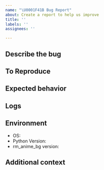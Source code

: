 ```yaml
---
name: "\U0001F41B Bug Report"
about: Create a report to help us improve
title: ''
labels: ''
assignees: ''

---
```


## Describe the bug
<!-- A clear and concise description of what the bug is. -->

## To Reproduce
<!-- Steps to reproduce the behavior: -->

## Expected behavior
<!-- A clear and concise description of what you expected to happen. -->

## Logs
<!-- Run with ``--debug``, you can get detailed logs -->

## Environment

- OS:
- Python Version:
- rm_anime_bg version:

## Additional context

<!-- Add any other context about the problem here. -->

